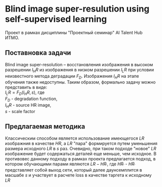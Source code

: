 # Blind image super-resulution using self-supervised learning
Проект в рамках дисциплины "Проектный семинар" AI Talent Hub ИТМО.

## Поставновка задачи
Blind image super-resolution – восстановления изображения в высоком разрешении $I_HR$ из изображения в низком разрешении $I_LR$ при условии неизвестного метода деградации $F_D$. Изображения $I_HR$ на этапе обучения также недоступны. Таким образом, формально задачу можно представить в виде:  
$I_LR = F_D(I_HR, s)$, где  
$F_D$ - degradation function,  
$I_HR$ - source HR image,  
$s$ - scale factor

## Предлагаемая методика
Классическим способом является использование имеющегося $LR$ изображния в качестве $HR$, а $LR$ "пара" формируется путем уменьшения размера исходного $LR$ в $s$ раз. Очевидно, при таком подходе "новое" $LR$ изображение будет содержаться деталей еще меньше, чем исходное. В противовес данному подходу в рамках проекта предлагается подход, в котором обучающими парами являются $LR - HR_'$, где $HR_'$ - $HR_'$ представляет собой выход сети, который далее даунсемплится в масшабе $s$ и участвует в расчете loss в качестве таргета к исходному $LR$
